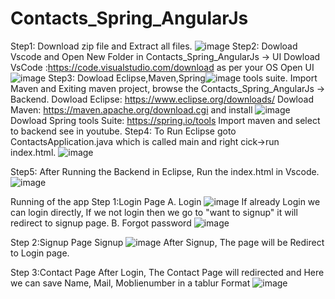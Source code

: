 # Contacts_Spring_AngularJs
Step1: Download zip file and Extract all files.
![image](https://user-images.githubusercontent.com/54466249/156535414-6efaed07-c8cd-4722-9df6-6e5c3d358eb2.png)
Step2: Dowload Vscode and Open New Folder in Contacts_Spring_AngularJs -> UI 
Dowload VsCode :https://code.visualstudio.com/download as per your OS
Open UI![image](https://user-images.githubusercontent.com/54466249/156535952-1275b200-a777-44ec-95ae-c0c246d4444e.png)
Step3: Dowload Eclipse,Maven,Spring![image](https://user-images.githubusercontent.com/54466249/156536647-f166c789-fc1e-4417-a3f3-48ba07101bed.png) tools suite. Import Maven and Exiting maven project, browse the Contacts_Spring_AngularJs -> Backend.
Dowload Eclipse: https://www.eclipse.org/downloads/
Dowload Maven: https://maven.apache.org/download.cgi and install ![image](https://user-images.githubusercontent.com/54466249/156537041-0470e663-9b23-44d5-9022-22cbf6a27d5f.png)
Dowload Spring tools Suite: https://spring.io/tools
Import maven and select to backend see in youtube.
Step4: To Run Eclipse goto ContactsApplication.java which is called main and right cick->run index.html.
![image](https://user-images.githubusercontent.com/54466249/156537193-5f95c15e-ad9d-4f0d-ade8-fbdc40d6907d.png)

Step5: After Running the Backend in Eclipse, Run the index.html in Vscode. 
![image](https://user-images.githubusercontent.com/54466249/156537793-636c606c-b314-4dad-bd87-827b6b2c62ab.png)

Running of the app
Step 1:Login Page
A. Login  ![image](https://user-images.githubusercontent.com/54466249/156538162-98b61bbb-0462-469a-913a-92f23bc98611.png)
  If already Login we can login directly, If we not login  then we go to "want to signup" it will redirect to signup page.
B. Forgot password ![image](https://user-images.githubusercontent.com/54466249/156538937-3f2a5b43-318e-4699-b9fe-49e2aff2f7c0.png)
  

Step 2:Signup Page
Signup ![image](https://user-images.githubusercontent.com/54466249/156539512-e76a3977-d311-42fd-a73f-834b35f28627.png) 
After Signup, The page will be Redirect to Login page.


Step 3:Contact Page
After Login, The Contact Page will redirected and Here we can save Name, Mail, Moblienumber in a tablur Format
![image](https://user-images.githubusercontent.com/54466249/156539929-da0bfd3e-6e84-4944-a913-5f4a3599ff96.png)
